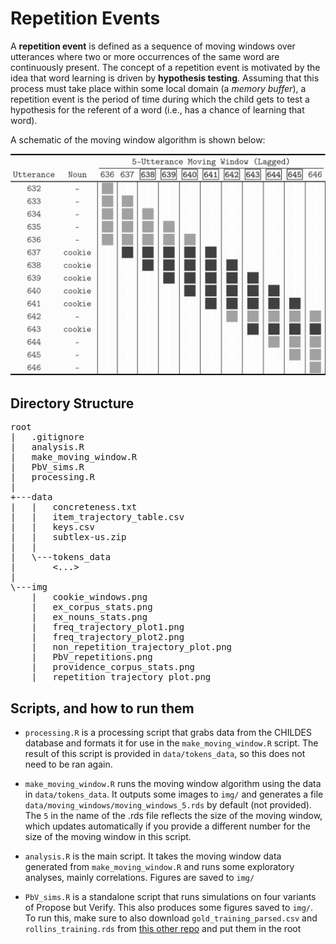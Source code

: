 # Repetition Events

A **repetition event** is defined as a sequence of moving windows over utterances where two or more occurrences of the same word are continuously present. The concept of a repetition event is motivated by the idea that word learning is driven by **hypothesis testing**. Assuming that this process must take place within some local domain (a _memory buffer_), a repetition event is the period of time during which the child gets to test a hypothesis for the referent of a word (i.e., has a chance of learning that word).

A schematic of the moving window algorithm is shown below:

<img src="img/cookie_windows.png" alt="example repetition event" width="800"/>


## Directory Structure

<pre>
root
|   .gitignore
|   analysis.R
|   make_moving_window.R
|   PbV_sims.R
|   processing.R
|
+---data
|   |   concreteness.txt
|   |   item_trajectory_table.csv
|   |   keys.csv
|   |   subtlex-us.zip
|   |
|   \---tokens_data
|       <...>
|
\---img
    |   cookie_windows.png
    |   ex_corpus_stats.png
    |   ex_nouns_stats.png
    |   freq_trajectory_plot1.png
    |   freq_trajectory_plot2.png
    |   non_repetition_trajectory_plot.png
    |   PbV_repetitions.png
    |   providence_corpus_stats.png
    |   repetition_trajectory_plot.png
</pre>


## Scripts, and how to run them

- `processing.R` is a processing script that grabs data from the CHILDES database and formats it for use in the `make_moving_window.R` script. The result of this script is provided in `data/tokens_data`, so this does not need to be ran again.

- `make_moving_window.R` runs the moving window algorithm using the data in `data/tokens_data`. It outputs some images to `img/` and generates a file `data/moving_windows/moving_windows_5.rds` by default (not provided). The `5` in the name of the .rds file reflects the size of the moving window, which updates automatically if you provide a different number for the size of the moving window in this script. 

- `analysis.R` is the main script. It takes the moving window data generated from `make_moving_window.R` and runs some exploratory analyses, mainly correlations. Figures are saved to `img/`

- `PbV_sims.R` is a standalone script that runs simulations on four variants of Propose but Verify. This also produces some figures saved to `img/`. To run this, make sure to also download `gold_training_parsed.csv` and `rollins_training.rds` from [this other repo](https://github.com/yjunechoe/Ling570_pset1) and put them in the root

